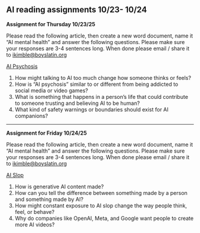 ## AI reading assignments 10/23- 10/24


<b>Assignment for Thursday 10/23/25</b>

Please read the following article, then create a new word document, name it “AI mental health” and answer the following questions. Please make sure your responses are 3-4 sentences long. When done please email / share it to ikimble@boyslatin.org

[AI Psychosis](https://www.bbc.com/news/articles/c24zdel5j18o)

    
1. How might talking to AI too much change how someone thinks or feels?
2. How is “AI psychosis” similar to or different from being addicted  to social media or video games?
3. What is something that happens in a person’s life that could contribute to someone trusting and believing AI to be human?
4. What kind of safety warnings or boundaries should exist for AI companions?

---

<b>Assignment for Friday 10/24/25</b>

Please read the following article, then create a new word document, name it “AI mental health” and answer the following questions. Please make sure your responses are 3-4 sentences long. When done please email / share it to ikimble@boyslatin.org

[AI Slop](https://time.com/7326718sora-2-ai-fake-videos-social-media/)

1. How is generative AI content made?
2. How can you tell the difference between something made by a person and something made by AI?
3. How might constant exposure to AI slop change the way people think, feel, or behave?
4. Why do companies like OpenAI, Meta, and Google want people to create more AI videos?
